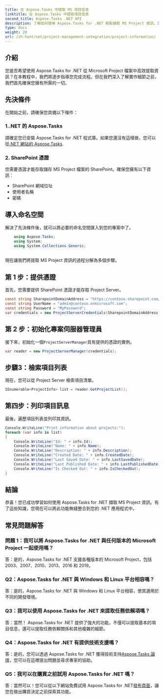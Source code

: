 ```yaml
---
title: 在 Aspose.Tasks 中提取 MS 項目信息
linktitle: 在 Aspose.Tasks 中提取項目信息
second_title: Aspose.Tasks .NET API
description: 了解如何使用 Aspose.Tasks for .NET 輕鬆擷取 MS Project 資訊。深入了解我們的綜合教學。
type: docs
weight: 20
url: /zh-hant/net/project-management-integration/project-information/
---
```

## 介紹
您是否希望使用 Aspose.Tasks for .NET 從 Microsoft Project 檔案中高效提取資訊？在本教程中，我們將逐步指導您完成流程。但在我們深入了解實作細節之前，我們首先確保您擁有所需的一切。
## 先決條件
在開始之前，請確保您具備以下條件：
### 1..NET 的 Aspose.Tasks
請確定您已安裝 Aspose.Tasks for .NET 程式庫。如果您還沒有這樣做，您可以從[.NET 網站的 Aspose.Tasks](https://releases.aspose.com/tasks/net/).
### 2. SharePoint 憑證
您需要憑證才能存取儲存 MS Project 檔案的 SharePoint。確保您擁有以下資訊：
- SharePoint 網域位址
- 使用者名稱
- 密碼
## 導入命名空間
解決了先決條件後，就可以將必要的命名空間匯入到您的專案中了。
```csharp
    using Aspose.Tasks;
    using System;
    using System.Collections.Generic;
    
```
現在讓我們將提取 MS Project 資訊的過程分解為多個步驟。
## 第 1 步：提供憑證
首先，您需要提供 SharePoint 憑證才能存取 Project Server。
```csharp
const string SharepointDomainAddress = "https://contoso.sharepoint.com/sites/pwa"；
const string UserName = "admin@contoso.onmicrosoft.com";
const string Password = "MyPassword";
var credentials = new ProjectServerCredentials(SharepointDomainAddress, UserName, Password);
```
## 第 2 步：初始化專案伺服器管理員
接下來，初始化一個`ProjectServerManager`具有提供的憑證的實例。
```csharp
var reader = new ProjectServerManager(credentials);
```
## 步驟3：檢索項目列表
現在，您可以從 Project Server 檢索項目清單。
```csharp
IEnumerable<ProjectInfo> list = reader.GetProjectList();
```
## 第四步：列印項目訊息
最後，遍歷項目列表並列印其資訊。
```csharp
Console.WriteLine("Print information about projects:");
foreach (var info in list)
{
    Console.WriteLine("Id: " + info.Id);
    Console.WriteLine("Name: " + info.Name);
    Console.WriteLine("Description: " + info.Description);
    Console.WriteLine("Created Date: " + info.CreatedDate);
    Console.WriteLine("Last Saved Date: " + info.LastSavedDate);
    Console.WriteLine("Last Published Date: " + info.LastPublishedDate);
    Console.WriteLine("Is Checked Out: " + info.IsCheckedOut);
}
```
## 結論
恭喜！您已成功學習如何使用 Aspose.Tasks for .NET 擷取 MS Project 資訊。有了這些知識，您現在可以將此功能無縫整合到您的 .NET 應用程式中。
## 常見問題解答
### 問題 1：我可以將 Aspose.Tasks for .NET 與任何版本的 Microsoft Project 一起使用嗎？
答：是的，Aspose.Tasks for .NET 支援各種版本的 Microsoft Project，包括 2003、2007、2010、2013、2016 和 2019。
### Q2：Aspose.Tasks for .NET 與 Windows 和 Linux 平台相容嗎？
答：是的，Aspose.Tasks for .NET 與 Windows 和 Linux 平台相容，使其適用於不同的開發環境。
### Q3：我可以使用 Aspose.Tasks for .NET 來提取任務依賴項嗎？
答：當然！ Aspose.Tasks for .NET 提供了強大的功能，不僅可以提取基本的項目信息，還可以提取任務依賴關係和其他複雜的細節。
### Q4：Aspose.Tasks for .NET 有提供技術支援嗎？
答：是的，您可以透過 Aspose.Tasks for .NET 獲得技術支持[Aspose.Tasks 論壇](https://forum.aspose.com/c/tasks/15)，您可以在這裡提出問題並尋求專家的協助。
### Q5：我可以在購買之前試用 Aspose.Tasks for .NET 嗎？
答：當然可以！您可以從以下網站免費試用 Aspose.Tasks for .NET[發布頁面](https://releases.aspose.com/)，讓您在做出購買決定之前探索其功能。